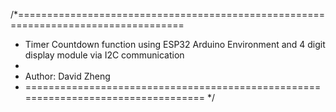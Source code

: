 
/*===================================================================================
 * Timer Countdown function using ESP32 Arduino Environment and 4 digit display module via I2C communication
 * 
 * Author: David Zheng 
 * ================================================================================== */
